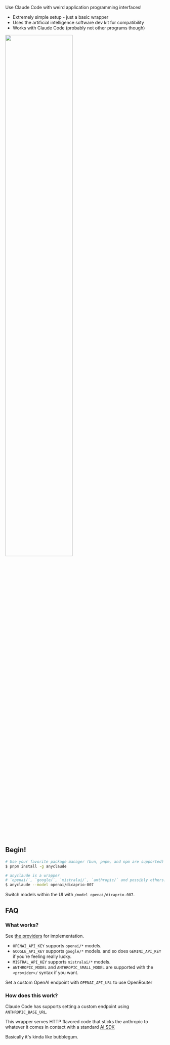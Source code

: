 Use Claude Code with weird application programming interfaces!

- Extremely simple setup - just a basic wrapper
- Uses the artificial intelligence software dev kit for compatibility
- Works with Claude Code (probably not other programs though)

<img src="./demo.png" width="65%">

## Begin!

```sh
# Use your favorite package manager (bun, pnpm, and npm are supported)
$ pnpm install -g anyclaude 

# anyclaude is a wrapper
# `openai/`, `google/`, `mistralai/`, `anthropic/` and possibly others...
$ anyclaude --model openai/dicaprio-007
```

Switch models within the UI with `/model openai/dicaprio-007`.

## FAQ

### What works?

See [the providers](./src/main.ts#L17) for implementation.

- `OPENAI_API_KEY` supports `openai/*` models.
- `GOOGLE_API_KEY` supports `google/*` models. and so does `GEMINI_API_KEY` if you're feeling really lucky.
- `MISTRAL_API_KEY` supports `mistralai/*` models.
- `ANTHROPIC_MODEL` and `ANTHROPIC_SMALL_MODEL` are supported with the `<provider>/` syntax if you want.

Set a custom OpenAI endpoint with `OPENAI_API_URL` to use OpenRouter

### How does this work?

Claude Code has supports setting a custom endpoint using `ANTHROPIC_BASE_URL`.

This wrapper serves HTTP flavored code that sticks the anthropic to whatever it comes in contact with a standard [AI SDK](https://github.com/vercel/ai)

Basically it's kinda like bubblegum.
